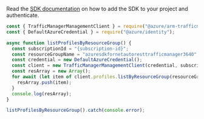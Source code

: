 Read the [SDK documentation](https://github.com/Azure/azure-sdk-for-js/blob/%40azure%2Farm-trafficmanager_6.0.1/sdk/trafficmanager/arm-trafficmanager/README.md) on how to add the SDK to your project and authenticate.

```javascript
const { TrafficManagerManagementClient } = require("@azure/arm-trafficmanager");
const { DefaultAzureCredential } = require("@azure/identity");

async function listProfilesByResourceGroup() {
  const subscriptionId = "{subscription-id}";
  const resourceGroupName = "azuresdkfornetautoresttrafficmanager3640";
  const credential = new DefaultAzureCredential();
  const client = new TrafficManagerManagementClient(credential, subscriptionId);
  const resArray = new Array();
  for await (let item of client.profiles.listByResourceGroup(resourceGroupName)) {
    resArray.push(item);
  }
  console.log(resArray);
}

listProfilesByResourceGroup().catch(console.error);
```
